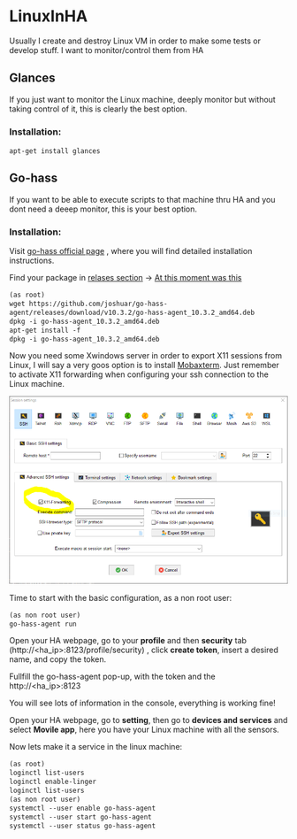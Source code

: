 # LinuxInHA
Usually I create and destroy Linux VM in order to make some tests or develop stuff. I want to monitor/control them from HA

## Glances

If you just want to monitor the Linux machine, deeply monitor but without taking control of it, this is clearly the best option.

### Installation:
```
apt-get install glances
```

## Go-hass

If you want to be able to execute scripts to that machine thru HA and you dont need a deeep monitor, this is your best option.

### Installation:

Visit [go-hass official page](https://github.com/joshuar/go-hass-agent) , where you will find detailed installation instructions.

Find your package in [relases section](https://github.com/joshuar/go-hass-agent/releases) -> [At this moment was this](https://github.com/joshuar/go-hass-agent/releases/download/v10.3.2/go-hass-agent_10.3.2_amd64.deb)

```
(as root)
wget https://github.com/joshuar/go-hass-agent/releases/download/v10.3.2/go-hass-agent_10.3.2_amd64.deb
dpkg -i go-hass-agent_10.3.2_amd64.deb
apt-get install -f
dpkg -i go-hass-agent_10.3.2_amd64.deb
```

Now you need some Xwindows server in order to export X11 sessions from Linux, I will say a very goos option is to install [Mobaxterm](https://mobaxterm.mobatek.net/). Just remember to activate X11 forwarding when configuring your ssh connection to the Linux machine.

![Image](MobaXtermX11FWD.png)

Time to start with the basic configuration, as a non root user:

```
(as non root user)
go-hass-agent run
```
Open your HA webpage, go to your **profile** and then **security** tab (http://<ha_ip>:8123/profile/security) , click **create token**, insert a desired name, and copy the token.

Fullfill the go-hass-agent pop-up, with the token and the http://<ha_ip>:8123

You will see lots of information in the console, everything is working fine!

Open your HA webpage, go to **setting**, then go to **devices and services** and select **Movile app**, here you have your Linux machine with all the sensors.

Now lets make it a service in the linux machine:

```
(as root)
loginctl list-users
loginctl enable-linger
loginctl list-users
(as non root user)
systemctl --user enable go-hass-agent
systemctl --user start go-hass-agent
systemctl --user status go-hass-agent
```

